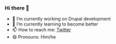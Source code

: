 ### Hi there 👋

<!--
**frederikvho/frederikvho** is a ✨ _special_ ✨ repository because its `README.md` (this file) appears on your GitHub profile.

Here are some ideas to get you started:

- 🔭 I’m currently working on Drupal development
- 🌱 I’m currently learning to become better
- 📫 How to reach me: 
- 😄 Pronouns: ...
- ⚡ Fun fact: ...
-->

- 🔭 I’m currently working on Drupal development
- 🌱 I’m currently learning to become better
- 📫 How to reach me: [Twitter](https://twitter.com/frederikvho)
- 😄 Pronouns: Him/he
